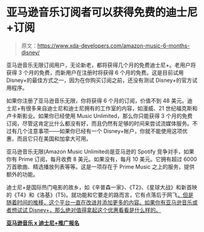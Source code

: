 # 亚马逊音乐订阅者可以获得免费的迪士尼+订阅

> 原文：<https://www.xda-developers.com/amazon-music-6-months-disney/>

亚马逊音乐无限订阅用户，无论新老，都将获得几个月的免费迪士尼+。老用户将获得 3 个月的免费，而新用户在注册时将获得 6 个月的免费。这是目前试用 Disney+的最佳方式之一，因为在你购买订阅之前，还没有测试 Disney+的官方试用程序。

如果你注册了亚马逊音乐无限，你将获得 6 个月的订阅，价值不到 48 美元。迪士尼+有很多来自迪士尼和迪士尼拥有的工作室的内容，如漫威、21 世纪福克斯和卢卡斯影业。如果你已经使用 Music Unlimited，那么你只能获得 3 个月的免费订阅，尽管这肯定比什么都没有好，而且仍然有足够的时间来尝试流媒体服务。不过有几个注意事项——如果你已经有一个 Disney+帐户，你就不能使用这项优惠，而且它只在美国和加拿大可用。

亚马逊音乐无限(Amazon Music Unlimited)是亚马逊的 Spotify 竞争对手，如果你有 Prime 订阅，每月收费 8 美元。如果没有，每月 10 美元。它拥有超过 6000 万首歌曲、精选播放列表等等。这是一项存在于 Prime Music 之上的服务，提供额外的功能。

迪士尼+是国际热门电影的故乡，如《辛普森一家》、《T2》、《星球大战》和新首映的《T4》和《洛基》(T5)。就功能和它要走的路而言，它有点落后于网飞[，但是随着时间的推移，这个平台一直在改进并添加更多的内容。如果你有亚马逊音乐或者想试试 Disney+，那么绝对值得拿起这个优惠看看是什么样的。](https://www.xda-developers.com/netflix-partial-downloading/)

**[亚马逊音乐 x 迪士尼+推广报名](https://www.amazon.com/music/amazon-music-disney-plus-promotion?tag=xda-35ian2p-20&ascsubtag=UUxdaUeUpU3629&asc_refurl=https%3A%2F%2Fwww.xda-developers.com%2Famazon-music-6-months-disney%2F&asc_campaign=Short-Term)**